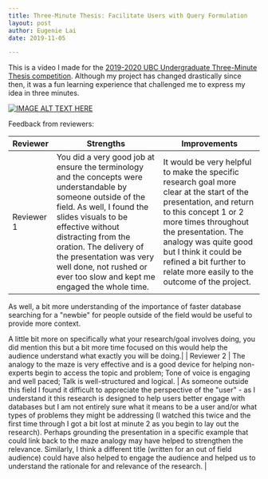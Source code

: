 ```yaml
---
title: Three-Minute Thesis: Facilitate Users with Query Formulation
layout: post
author: Eugenie Lai
date: 2019-11-05

---
```


This is a video I made for the [2019-2020 UBC Undergraduate Three-Minute Thesis competition](https://ubc.3mt.ca/). Although my project has changed drastically since then, it was a fun learning experience that challenged me to express my idea in three minutes.

[![IMAGE ALT TEXT HERE](http://img.youtube.com/vi/G3OmSowNRTA/0.jpg)](https://www.youtube.com/watch?v=G3OmSowNRTA&t=1s)

Feedback from reviewers:

| Reviewer      | Strengths           | Improvements  |
| ------------- |-------------| -----|
| Reviewer 1      | You did a very good job at ensure the terminology and the concepts were understandable by someone outside of the field. As well, I found the slides visuals to be effective without distracting from the oration.  The delivery of the presentation was very well done, not rushed or ever too slow and kept me engaged the whole time. | It would be very helpful to make the specific research goal more clear at the start of the presentation, and return to this concept 1 or 2 more times throughout the presentation.  The analogy was quite good but I think it could be refined a bit further to relate more easily to the outcome of the project.  

As well, a bit more understanding of the importance of faster database searching for a "newbie" for people outside of the field would be useful to provide more context.

A little bit more on specifically what your research/goal involves doing, you did mention this but a bit more time focused on this would help the audience understand what exactly you will be doing.|
| Reviewer 2 | The analogy to the maze is very effective and is a good device for helping non-experts begin to access the topic and problem;  Tone of voice is engaging and well paced; Talk is well-structured and logical. | As someone outside this field I found it difficult to appreciate the perspective of the "user" - as I understand it this research is designed to help users better engage with databases but I am not entirely sure what it means to be a user and/or what types of problems they might be addressing (I watched this twice and the first time through I got a bit lost at minute 2 as you begin to lay out the research).  Perhaps grounding the presentation in a specific example that could link back to the maze analogy may have helped to strengthen the relevance.
Similarly, I think a different title (written for an out of field audience) could have also helped to engage the audience and helped us to understand the rationale for and relevance of the research. |